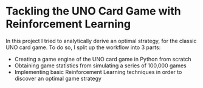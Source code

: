 # Tackling the UNO Card Game with Reinforcement Learning
In this project I tried to analytically derive an optimal strategy, for the classic UNO card game. To do so, I split up the workflow into 3 parts:
* Creating a game engine of the UNO card game in Python from scratch
* Obtaining game statistics from simulating a series of 100,000 games
* Implementing basic Reinforcement Learning techniques in order to discover an optimal game strategy

